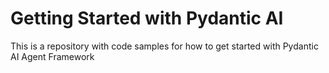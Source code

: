# Getting Started with Pydantic AI

This is a repository with code samples for how to get started with Pydantic AI Agent Framework


